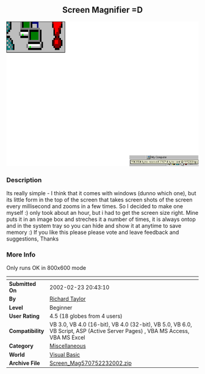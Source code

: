 ﻿<div align="center">

## Screen Magnifier =D

<img src="PIC2002223155359942.gif">
</div>

### Description

Its really simple - I think that it comes with windows (dunno which one), but its little form in the top of the screen that takes screen shots of the screen every millisecond and zooms in a few times. So I decided to make one myself :) only took about an hour, but i had to get the screen size right. Mine puts it in an image box and streches it a number of times, it is always ontop and in the system tray so you can hide and show it at anytime to save memory :)     If you like this please please vote and leave feedback and suggestions, Thanks
 
### More Info
 
Only runs OK in 800x600 mode


<span>             |<span>
---                |---
**Submitted On**   |2002-02-23 20:43:10
**By**             |[Richard Taylor](https://github.com/Planet-Source-Code/PSCIndex/blob/master/ByAuthor/richard-taylor.md)
**Level**          |Beginner
**User Rating**    |4.5 (18 globes from 4 users)
**Compatibility**  |VB 3\.0, VB 4\.0 \(16\-bit\), VB 4\.0 \(32\-bit\), VB 5\.0, VB 6\.0, VB Script, ASP \(Active Server Pages\) , VBA MS Access, VBA MS Excel
**Category**       |[Miscellaneous](https://github.com/Planet-Source-Code/PSCIndex/blob/master/ByCategory/miscellaneous__1-1.md)
**World**          |[Visual Basic](https://github.com/Planet-Source-Code/PSCIndex/blob/master/ByWorld/visual-basic.md)
**Archive File**   |[Screen\_Mag570752232002\.zip](https://github.com/Planet-Source-Code/richard-taylor-screen-magnifier-d__1-32066/archive/master.zip)








